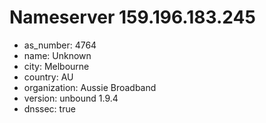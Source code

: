 # Nameserver 159.196.183.245

* as_number: 4764
* name: Unknown
* city: Melbourne
* country: AU
* organization: Aussie Broadband
* version: unbound 1.9.4
* dnssec: true
